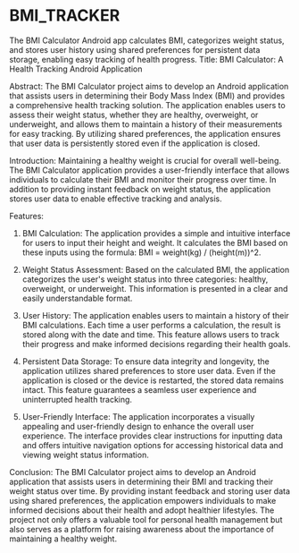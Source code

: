 # BMI_TRACKER
The BMI Calculator Android app calculates BMI, categorizes weight status, and stores user history using shared preferences for persistent data storage, enabling easy tracking of health progress.
Title: BMI Calculator: A Health Tracking Android Application

Abstract:
The BMI Calculator project aims to develop an Android application that assists users in determining their Body Mass Index (BMI) and provides a comprehensive health tracking solution. The application enables users to assess their weight status, whether they are healthy, overweight, or underweight, and allows them to maintain a history of their measurements for easy tracking. By utilizing shared preferences, the application ensures that user data is persistently stored even if the application is closed.

Introduction:
Maintaining a healthy weight is crucial for overall well-being. The BMI Calculator application provides a user-friendly interface that allows individuals to calculate their BMI and monitor their progress over time. In addition to providing instant feedback on weight status, the application stores user data to enable effective tracking and analysis.

Features:
1. BMI Calculation: The application provides a simple and intuitive interface for users to input their height and weight. It calculates the BMI based on these inputs using the formula: BMI = weight(kg) / (height(m))^2.

2. Weight Status Assessment: Based on the calculated BMI, the application categorizes the user's weight status into three categories: healthy, overweight, or underweight. This information is presented in a clear and easily understandable format.

3. User History: The application enables users to maintain a history of their BMI calculations. Each time a user performs a calculation, the result is stored along with the date and time. This feature allows users to track their progress and make informed decisions regarding their health goals.

4. Persistent Data Storage: To ensure data integrity and longevity, the application utilizes shared preferences to store user data. Even if the application is closed or the device is restarted, the stored data remains intact. This feature guarantees a seamless user experience and uninterrupted health tracking.

5. User-Friendly Interface: The application incorporates a visually appealing and user-friendly design to enhance the overall user experience. The interface provides clear instructions for inputting data and offers intuitive navigation options for accessing historical data and viewing weight status information.

Conclusion:
The BMI Calculator project aims to develop an Android application that assists users in determining their BMI and tracking their weight status over time. By providing instant feedback and storing user data using shared preferences, the application empowers individuals to make informed decisions about their health and adopt healthier lifestyles. The project not only offers a valuable tool for personal health management but also serves as a platform for raising awareness about the importance of maintaining a healthy weight.
